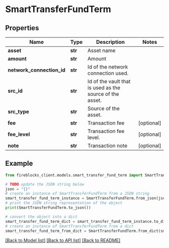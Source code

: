 # SmartTransferFundTerm


## Properties

Name | Type | Description | Notes
------------ | ------------- | ------------- | -------------
**asset** | **str** | Asset name | 
**amount** | **str** | Amount | 
**network_connection_id** | **str** | Id of the network connection used. | 
**src_id** | **str** | Id of the vault that is used as the source of the asset. | 
**src_type** | **str** | Source of the asset. | 
**fee** | **str** | Transaction fee | [optional] 
**fee_level** | **str** | Transaction fee level. | [optional] 
**note** | **str** | Transaction note | [optional] 

## Example

```python
from fireblocks_client.models.smart_transfer_fund_term import SmartTransferFundTerm

# TODO update the JSON string below
json = "{}"
# create an instance of SmartTransferFundTerm from a JSON string
smart_transfer_fund_term_instance = SmartTransferFundTerm.from_json(json)
# print the JSON string representation of the object
print(SmartTransferFundTerm.to_json())

# convert the object into a dict
smart_transfer_fund_term_dict = smart_transfer_fund_term_instance.to_dict()
# create an instance of SmartTransferFundTerm from a dict
smart_transfer_fund_term_from_dict = SmartTransferFundTerm.from_dict(smart_transfer_fund_term_dict)
```
[[Back to Model list]](../README.md#documentation-for-models) [[Back to API list]](../README.md#documentation-for-api-endpoints) [[Back to README]](../README.md)


